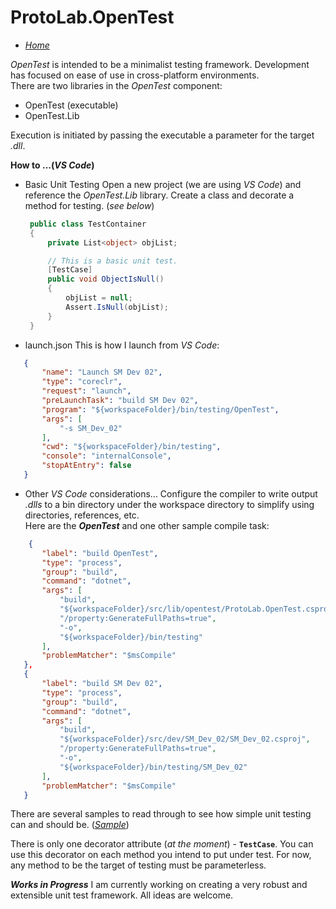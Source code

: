 # ProtoLab.OpenTest  

- [*Home*](../README.md)  

*OpenTest* is intended to be a minimalist testing framework. Development has focused on ease of use in cross-platform environments.  
There are two libraries in the *OpenTest* component:  

- OpenTest (executable)
- OpenTest.Lib

Execution is initiated by passing the executable a parameter for the target *.dll*.

**How to ...(*VS Code*)**  

- Basic Unit Testing
   Open a new project (we are using *VS Code*) and reference the *OpenTest.Lib* library. Create a class and decorate a method for testing. (*see below*)  

   ```c#
    public class TestContainer
    {
        private List<object> objList;

        // This is a basic unit test.
        [TestCase]
        public void ObjectIsNull()
        {
            objList = null;
            Assert.IsNull(objList);
        }
    }
   ```

- launch.json
 This is how I launch from *VS Code*:

 ```json
    {
        "name": "Launch SM Dev 02",
        "type": "coreclr",
        "request": "launch",
        "preLaunchTask": "build SM Dev 02",
        "program": "${workspaceFolder}/bin/testing/OpenTest",
        "args": [
            "-s SM_Dev_02"
        ],
        "cwd": "${workspaceFolder}/bin/testing",
        "console": "internalConsole",
        "stopAtEntry": false
    }
 ```

- Other *VS Code* considerations...
 Configure the compiler to write output *.dlls* to a bin directory under the workspace directory to simplify using directories, references, etc.  
 Here are the ***OpenTest*** and one other sample compile task:

 ```json
     {
        "label": "build OpenTest",
        "type": "process",
        "group": "build",
        "command": "dotnet",
        "args": [
            "build",
            "${workspaceFolder}/src/lib/opentest/ProtoLab.OpenTest.csproj",
            "/property:GenerateFullPaths=true",
            "-o",
            "${workspaceFolder}/bin/testing"
        ],
        "problemMatcher": "$msCompile"
    },
    {
        "label": "build SM Dev 02",
        "type": "process",
        "group": "build",
        "command": "dotnet",
        "args": [
            "build",
            "${workspaceFolder}/src/dev/SM_Dev_02/SM_Dev_02.csproj",
            "/property:GenerateFullPaths=true",
            "-o",
            "${workspaceFolder}/bin/testing/SM_Dev_02"
        ],
        "problemMatcher": "$msCompile"
    }
 ```
  
There are several samples to read through to see how simple unit testing can and should be. (*[Sample](../main/src/dev/SM_Dev_02/ObjectTests.cs)*)

There is only one decorator attribute (*at the moment*) - **`TestCase`**. You can use this decorator on each method you intend to put under test. For now, any method to be the target of testing must be parameterless.

***Works in Progress***
I am currently working on creating a very robust and extensible unit test framework. All ideas are welcome.
